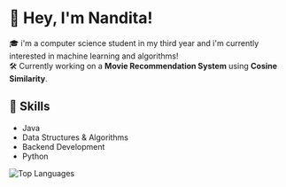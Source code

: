 # 🩷 Hey, I'm Nandita! 

🎓 i'm a computer science student in my third year and i'm currently interested in machine learning and algorithms!    
🛠️ Currently working on a **Movie Recommendation System** using **Cosine Similarity**.  

## 🚀 Skills  
- Java  
- Data Structures & Algorithms  
- Backend Development
- Python

![Top Languages](https://github-readme-stats.vercel.app/api/top-langs/?username=seriousprofile&layout=compact&theme=radical)


